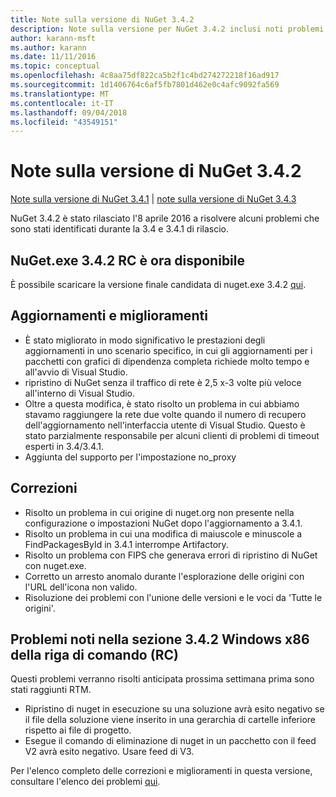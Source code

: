```yaml
---
title: Note sulla versione di NuGet 3.4.2
description: Note sulla versione per NuGet 3.4.2 inclusi noti problemi, correzioni di bug, funzionalità aggiunte e dcr.
author: karann-msft
ms.author: karann
ms.date: 11/11/2016
ms.topic: conceptual
ms.openlocfilehash: 4c8aa75df822ca5b2f1c4bd274272218f16ad917
ms.sourcegitcommit: 1d1406764c6af5fb7801d462e0c4afc9092fa569
ms.translationtype: MT
ms.contentlocale: it-IT
ms.lasthandoff: 09/04/2018
ms.locfileid: "43549151"
---
```

# <a name="nuget-342-release-notes"></a>Note sulla versione di NuGet 3.4.2

[Note sulla versione di NuGet 3.4.1](../release-notes/nuget-3.4.1.md) | [note sulla versione di NuGet 3.4.3](../release-notes/nuget-3.4.3.md)

NuGet 3.4.2 è stato rilasciato l'8 aprile 2016 a risolvere alcuni problemi che sono stati identificati durante la 3.4 e 3.4.1 di rilascio.

## <a name="nugetexe-342-rc-is-now-available"></a>NuGet.exe 3.4.2 RC è ora disponibile

È possibile scaricare la versione finale candidata di nuget.exe 3.4.2 [qui](https://dist.nuget.org/index.html).

## <a name="updates-and-improvements"></a>Aggiornamenti e miglioramenti

* È stato migliorato in modo significativo le prestazioni degli aggiornamenti in uno scenario specifico, in cui gli aggiornamenti per i pacchetti con grafici di dipendenza completa richiede molto tempo e all'avvio di Visual Studio.
* ripristino di NuGet senza il traffico di rete è 2,5 x-3 volte più veloce all'interno di Visual Studio.
* Oltre a questa modifica, è stato risolto un problema in cui abbiamo stavamo raggiungere la rete due volte quando il numero di recupero dell'aggiornamento nell'interfaccia utente di Visual Studio. Questo è stato parzialmente responsabile per alcuni clienti di problemi di timeout esperti in 3.4/3.4.1.
* Aggiunta del supporto per l'impostazione no_proxy

## <a name="fixes"></a>Correzioni

* Risolto un problema in cui origine di nuget.org non presente nella configurazione o impostazioni NuGet dopo l'aggiornamento a 3.4.1.
* Risolto un problema in cui una modifica di maiuscole e minuscole a FindPackagesById in 3.4.1 interrompe Artifactory.
* Risolto un problema con FIPS che generava errori di ripristino di NuGet con nuget.exe.
* Corretto un arresto anomalo durante l'esplorazione delle origini con l'URL dell'icona non valido.
* Risoluzione dei problemi con l'unione delle versioni e le voci da 'Tutte le origini'.

## <a name="known-issues-in-342-windows-x86-commandline-rc"></a>Problemi noti nella sezione 3.4.2 Windows x86 della riga di comando (RC)

Questi problemi verranno risolti anticipata prossima settimana prima sono stati raggiunti RTM.

*  Ripristino di nuget in esecuzione su una soluzione avrà esito negativo se il file della soluzione viene inserito in una gerarchia di cartelle inferiore rispetto ai file di progetto.
*  Esegue il comando di eliminazione di nuget in un pacchetto con il feed V2 avrà esito negativo. Usare feed di V3.


Per l'elenco completo delle correzioni e miglioramenti in questa versione, consultare l'elenco dei problemi [qui](https://github.com/NuGet/Home/issues?utf8=%E2%9C%93&q=is%3Aissue+milestone%3A3.4.2++is%3Aclosed+).